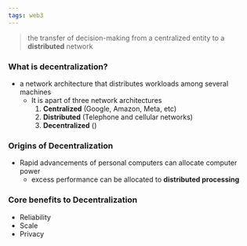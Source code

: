 ```yaml
---
tags: web3
---
```


> the transfer of decision-making from a centralized entity to a **distributed** network

### What is decentralization?
- a network architecture that distributes workloads among several machines
	- It is apart of three network architectures
		1. **Centralized** (Google, Amazon, Meta, etc)
		2. **Distributed** (Telephone and cellular networks)
		3. **Decentralized** ()
### Origins of Decentralization
- Rapid advancements of personal computers can allocate computer power
	- excess performance can be allocated to **distributed processing**
### Core benefits to Decentralization
- Reliability
- Scale
- Privacy


